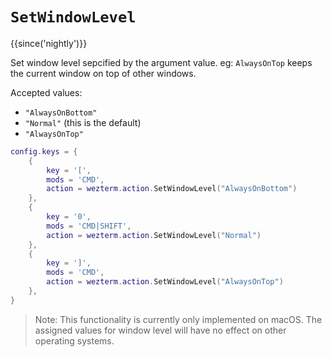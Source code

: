 # `SetWindowLevel`

{{since('nightly')}}

Set window level sepcified by the argument value. eg: `AlwaysOnTop` keeps the current window on top of other windows.

Accepted values: 

 * `"AlwaysOnBottom"`
 * `"Normal"` (this is the default)
 * `"AlwaysOnTop"`

```lua
config.keys = {
    {
        key = '[',
        mods = 'CMD',
        action = wezterm.action.SetWindowLevel("AlwaysOnBottom")
    }, 
    {
        key = '0',
        mods = 'CMD|SHIFT',
        action = wezterm.action.SetWindowLevel("Normal")
    }, 
    {
        key = ']',
        mods = 'CMD',
        action = wezterm.action.SetWindowLevel("AlwaysOnTop")
    }, 
}
```

> Note: 
> This functionality is currently only implemented on macOS. 
> The assigned values for window level will have no effect on other operating systems.
